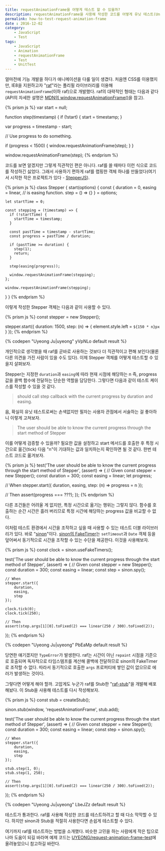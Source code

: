 ```yaml
---
title: requestAnimationFrame을 어떻게 테스트 할 수 있을까?
description: requestAnimationFrame을 사용해 작성한 코드를 어떻게 유닛 테스트(Unit Test)할 수 있는지 단계별로 자세히 소개합니다.
permalink: how-to-test-request-animation-frame
date : 2016-12-02
category:
    - JavaScript
    - Test
tags:
    - JavaScript
    - Animation
    - requestAnimationFrame
    - Test
    - UnitTest
---
```


얼마전에 기능 개발을 하다가 애니메이션을 다룰 일이 생겼다. 처음엔 CSS를 이용했지만, IE8을 지원하고자 "[raf](https://github.com/chrisdickinson/raf)"라는 폴리필 라이브러리를 이용해 `requestAnimationFrame`(이하 raf)으로 개발했다. raf의 대략적인 형태는 다음과 같다(API의 자세한 설명은 [MDN의 window.requestAnimationFrame()](https://developer.mozilla.org/en-US/docs/Web/API/window/requestAnimationFrame)을 참고).

{% prism js %}
var start = null;

function step(timestamp) {
  if (!start) {
    start = timestamp;
  }

  var progress = timestamp - start;

  // Use progress to do something.

  if (progress < 1500) {
    window.requestAnimationFrame(step);
  }
}

window.requestAnimationFrame(step);
{% endprism %}

코드를 보면 알겠지만 그렇게 직관적인 편은 아니다. raf를 쓸 때마다 이런 식으로 코드를 작성하긴 싫었다. 그래서 사용하기 편하게 raf를 랩핑한 객체 하나를 만들었다(여기서 시작한 작은 프로젝트가 있다 - [StepperJS](https://github.com/UYEONG/stepperjs)).

{% prism js %}
class Stepper {
  start(options) {
    const {
      duration = 0,
      easing = linear, // is easing function.
      step = () => {}
    } = options;

    let startTime = 0;

    const stepping = (timestamp) => {
      if (!startTime) {
        startTime = timestamp;
      }

      const pastTime = timestamp - startTime;
      const progress = pastTime / duration;

      if (pastTime >= duration) {
        step(1);
        return;
      }

      step(easing(progress));

      window.requestAnimationFrame(stepping);
    };

    window.requestAnimationFrame(stepping);
  }
}
{% endprism %}

이렇게 작성한 Stepper 객체는 다음과 같이 사용할 수 있다.

{% prism js %}
const stepper = new Stepper();

stepper.start({
  duration: 1500,
  step: (n) => {
    element.style.left = `${150 * n}px`
  }
});
{% endprism %}

{% codepen "Uyeong Ju|uyeong" yVpNLo default result %}

개인적으로 생각했을 때 raf를 곧바로 사용하는 것보다 더 직관적이고 편해 보인다(물론 다른 의견을 가진 사람이 있을 수도 있다). 이제 Stepper 객체를 어떻게 테스트할 수 있을지 살펴보자.

Stepper는 지정한 `duration`과 `easing`에 따라 현재 시점에 해당하는 n 즉, progress 값을 콜백 함수에 전달하는 단순한 역할을 담당한다. 그렇다면 다음과 같이 테스트 케이스를 작성할 수 있을 것 같다.

 > should call step callback with the current progress by duration and easing.

음, 확실히 유닛 테스트로써는 손색없지만 필자는 사용자 관점에서 서술하는 걸 좋아하니 이렇게 고쳐보자.

 > The user should be able to know the current progress through the start method of Stepper

이를 어떻게 검증할 수 있을까? 필요한 값을 설정하고 start 메서드를 호출한 후 특정 시간으로 옮긴(tick) 다음 "n"이 기대하는 값과 일치하는지 확인하면 될 것 같다. 한번 테스트 코드로 옮겨보자.

{% prism js %}
test('The user should be able to know the current progress through the start method of Stepper', (assert) => {
  // Given
  const stepper = new Stepper();
  const duration = 300;
  const easing = linear;
  let progress;
  
  // When
  stepper.start({
    duration,
    easing,
    step: (n) => progress = n
  });
  
  // Then
  assert(progress === ???);
});
{% endprism %}

다른 조건들은 어려울 게 없지만, 특정 시간으로 옮기는 행위는 그렇지 않다. 함수를 호출하는 순간 시간은 흘러 버리므로 특정 시간에 해당하는 progress 값을 비교할 수 없다.

이처럼 테스트 환경에서 시간을 조작하고 싶을 때 사용할 수 있는 테스트 더블 라이브러리가 있다. 바로 "[sinon](http://sinonjs.org/docs/)"이다. [sinon의 FakeTimer](http://sinonjs.org/docs/#clock)는 `setTimeout`과 `Date` 객체 등을 덮어써서 동기적으로 시간을 조작할 수 있는 수단을 제공한다. 이것을 사용해보자.

{% prism js %}
const clock = sinon.useFakeTimers();

test('The user should be able to know the current progress through the start method of Stepper', (assert) => {
    // Given
    const stepper = new Stepper();
    const duration = 300;
    const easing = linear;
    const step = sinon.spy();

    // When
    stepper.start({
        duration,
        easing,
        step
    });

    clock.tick(0);
    clock.tick(250);

    // Then
    assert(step.args[1][0].toFixed(2) === linear(250 / 300).toFixed(2));
});
{% endprism %}

{% codepen "Uyeong Ju|uyeong" PbEaMp default result %}

당연한 얘기겠지만 `TypeError`가 발생한다. raf는 시간이 아닌 `repaint` 시점을 기준으로 호출되며 독자적으로 타임스템프를 계산해 콜백에 전달하므로 sinon의 FakeTimer로 조작할 수 없다. 따라서 동기적으로 호출한 `args` 프로퍼티에 쌓인 값이 없으므로 에러가 발생하는 것이다.

그렇다면 어떻게 해야 할까. 고맙게도 누군가 raf를 Stub한 "[raf-stub](https://github.com/alexreardon/raf-stub)"을 개발해 배포해놨다. 이 Stub을 사용해 테스트를 다시 작성해보자.

{% prism js %}
const stub = createStub();

sinon.stub(window, 'requestAnimationFrame', stub.add);

test('The user should be able to know the current progress through the start method of Stepper', (assert) => {
    // Given
    const stepper = new Stepper();
    const duration = 300;
    const easing = linear;
    const step = sinon.spy();

    // When
    stepper.start({
        duration,
        easing,
        step
    });

    stub.step(1, 0);
    stub.step(1, 250);

    // Then
    assert(step.args[1][0].toFixed(2) === linear(250 / 300).toFixed(2));
});
{% endprism %}

{% codepen "Uyeong Ju|uyeong" LbeJZz default result %}

테스트가 통과한다. raf를 사용해 작성한 코드를 테스트하려고 할 때 다소 막막할 수 있다. 하지만 sinon과 Stub을 적절히 사용한다면 손쉽게 테스트할 수 있다.

여기까지 raf를 테스트하는 방법을 소개했다. 비슷한 고민을 하는 사람에게 작은 팁으로나마 도움이 되길 바라며 예제 코드는 [UYEONG/request-animation-frame-test](https://github.com/UYEONG/request-animation-frame-test)에 올려놓았으니 참고하길 바란다.
